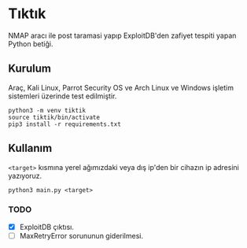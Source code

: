 # Tıktık

NMAP aracı ile post taramasi yapıp ExploitDB'den zafiyet tespiti yapan Python betiği.

## Kurulum

Araç, Kali Linux, Parrot Security OS ve Arch Linux ve Windows işletim sistemleri üzerinde test edilmiştir. 

```shell
python3 -m venv tiktik
source tiktik/bin/activate
pip3 install -r requirements.txt
```

## Kullanım

`<target>` kısmına yerel ağımızdaki veya dış ip'den bir cihazın ip adresini yazıyoruz.

```shell
python3 main.py <target>
```

### TODO



- [x] ExploitDB çıktısı.
- [ ] MaxRetryError sorununun giderilmesi.